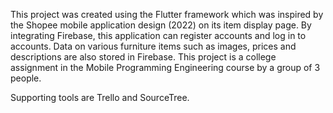 This project was created using the Flutter framework which was inspired by the Shopee mobile application design (2022) on its item display page.
By integrating Firebase, this application can register accounts and log in to accounts. Data on various furniture items such as images, prices and descriptions are also stored in Firebase.
This project is a college assignment in the Mobile Programming Engineering course by a group of 3 people.

Supporting tools are Trello and SourceTree.
